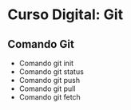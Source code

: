 # Curso Digital: Git

## Comando Git
* Comando git init
* Comando git status
* Comando git push
* Comando git pull
* Comando git fetch
